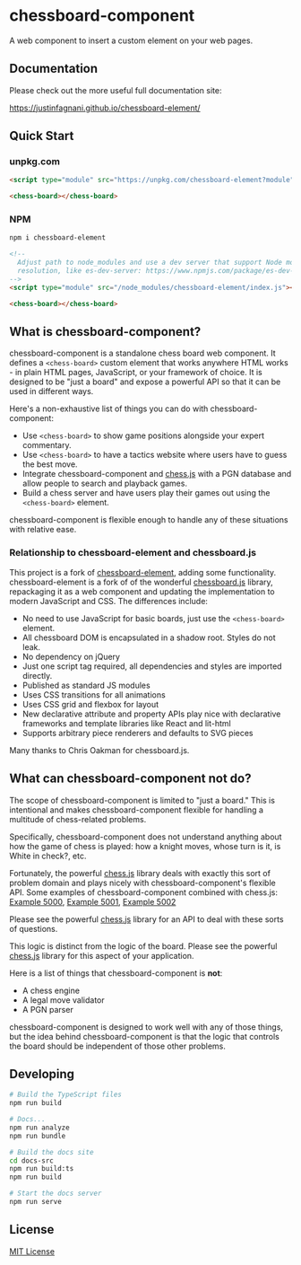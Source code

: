 # chessboard-component

A web component to insert a custom <chess-board> element on your web pages.

## Documentation

Please check out the more useful full documentation site:

https://justinfagnani.github.io/chessboard-element/

## Quick Start

### unpkg.com

```html
<script type="module" src="https://unpkg.com/chessboard-element?module"></script>

<chess-board></chess-board>
```

### NPM
```bash
npm i chessboard-element
```

```html
<!--
  Adjust path to node_modules and use a dev server that support Node module
  resolution, like es-dev-server: https://www.npmjs.com/package/es-dev-server
-->
<script type="module" src="/node_modules/chessboard-element/index.js"></script>

<chess-board></chess-board>
```

## What is chessboard-component?

chessboard-component is a standalone chess board web component. It defines a `<chess-board>` custom element that works anywhere HTML works - in plain HTML pages, JavaScript, or your framework of choice. It is designed to be "just a board" and expose a powerful API so that it can be used in different ways.

Here's a non-exhaustive list of things you can do with chessboard-component:

- Use `<chess-board>` to show game positions alongside your expert commentary.
- Use `<chess-board>` to have a tactics website where users have to guess the best move.
- Integrate chessboard-component and [chess.js] with a PGN database and allow people to search and playback games.
- Build a chess server and have users play their games out using the
  `<chess-board>` element.

chessboard-component is flexible enough to handle any of these situations with relative ease.

### Relationship to chessboard-element and chessboard.js

This project is a fork of [chessboard-element](https://github.com/justinfagnani/chessboard-element), adding some functionality. chessboard-element is a fork of of the wonderful [chessboard.js] library, repackaging it as a web component and updating the implementation to modern JavaScript and CSS. The differences include:

  - No need to use JavaScript for basic boards, just use the `<chess-board>` element.
  - All chessboard DOM is encapsulated in a shadow root. Styles do not leak.
  - No dependency on jQuery
  - Just one script tag required, all dependencies and styles are imported directly.
  - Published as standard JS modules
  - Uses CSS transitions for all animations
  - Uses CSS grid and flexbox for layout
  - New declarative attribute and property APIs play nice with declarative frameworks and template libraries like React and lit-html
  - Supports arbitrary piece renderers and defaults to SVG pieces

Many thanks to Chris Oakman for chessboard.js.

## What can chessboard-component **not** do?

The scope of chessboard-component is limited to "just a board." This is intentional and makes chessboard-component flexible for handling a multitude of chess-related problems.

Specifically, chessboard-component does not understand anything about how the game of chess is played: how a knight moves, whose turn is it, is White in check?, etc.

Fortunately, the powerful [chess.js] library deals with exactly this sort of
problem domain and plays nicely with chessboard-component's flexible API. Some examples of chessboard-component combined with chess.js: [Example 5000], [Example 5001], [Example 5002]

Please see the powerful [chess.js] library for an API to deal with these sorts of questions.


This logic is distinct from the logic of the board. Please see the powerful [chess.js] library for this aspect of your application.

Here is a list of things that chessboard-component is **not**:

- A chess engine
- A legal move validator
- A PGN parser

chessboard-component is designed to work well with any of those things, but the idea behind chessboard-component is that the logic that controls the board should be independent of those other problems.

## Developing

```sh
# Build the TypeScript files
npm run build

# Docs...
npm run analyze
npm run bundle

# Build the docs site
cd docs-src
npm run build:ts
npm run build

# Start the docs server
npm run serve
```

## License

[MIT License](LICENSE.md)

[chessboard.js]: (https://github.com/oakmac/chessboardjs)
[chessboardjs.com]: http://chessboardjs.com
[chess.js]: https://github.com/jhlywa/chess.js
[Example 5000]: https://justinfagnani.github.io/chessboard-element/examples/5000-legal-moves/
[Example 5001]: https://justinfagnani.github.io/chessboard-element/examples/5001-play-random-computer/
[Example 5002]: https://justinfagnani.github.io/chessboard-element/examples/5002-random-vs-random/
